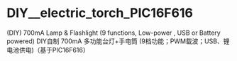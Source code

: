 # DIY__electric_torch_PIC16F616
(DIY) 700mA Lamp &amp; Flashlight (9 functions, Low-power , USB or Battery powered) DIY自制 700mA 多功能台灯+手电筒 (9档功能；PWM载波；USB、锂电池供电)（基于PIC16F616）
